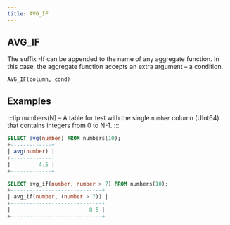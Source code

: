 ```yaml
---
title: AVG_IF
---
```



## AVG_IF

The suffix -If can be appended to the name of any aggregate function. In this case, the aggregate function accepts an extra argument – a condition.

```
AVG_IF(column, cond)
```

## Examples

:::tip
numbers(N) – A table for test with the single `number` column (UInt64) that contains integers from 0 to N-1.
:::

```sql
SELECT avg(number) FROM numbers(10);
+-------------+
| avg(number) |
+-------------+
|         4.5 |
+-------------+

SELECT avg_if(number, number > 7) FROM numbers(10);
+-----------------------------+
| avg_if(number, (number > 7)) |
+-----------------------------+
|                         8.5 |
+-----------------------------+
```
